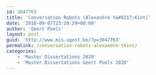 ```yaml
---
id: 3047763
title: 'Conversation Robots (Alexandre t&#8217;Kint)'
date: '2018-09-07T23:20:29+00:00'
author: 'Geert Poels'
layout: post
guid: 'http://www.mis.ugent.be/?p=3047763'
permalink: /conversation-robots-alexandre-tkint/
categories:
    - 'Master Dissertations 2020'
    - 'Master Dissertations Geert Poels 2020'
---
```


